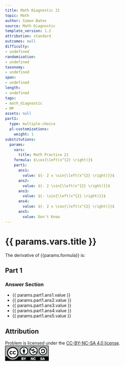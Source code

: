 ```yaml
---
title: Math Diagnostic 21
topic: Math
author: Simon Bates
source: Math Diagnostic
template_version: 1.2
attribution: standard
outcomes: null
difficulty:
- undefined
randomization:
- undefined
taxonomy:
- undefined
span:
- undefined
length:
- undefined
tags:
- math_diagnostic
- MP
assets: null
part1:
  type: multiple-choice
  pl-customizations:
    weight: 1
substitutions:
  params:
    vars:
      title: Math Practice 21
    formula: $\cos{\left(x^{2} \right)}$
    part1:
      ans1:
        value: ${- 2 x \sin{\left(x^{2} \right)}}$
      ans2:
        value: ${- 2 \sin{\left(x^{2} \right)}}$
      ans3:
        value: ${- \sin{\left(x^{2} \right)}}$
      ans4:
        value: ${- 2 x \cos{\left(x^{2} \right)}}$
      ans5:
        value: Don't Know
---
```

# {{ params.vars.title }}
The derivative of {{params.formula}} is:

## Part 1

### Answer Section

- {{ params.part1.ans1.value }}
- {{ params.part1.ans2.value }}
- {{ params.part1.ans3.value }}
- {{ params.part1.ans4.value }}
- {{ params.part1.ans5.value }}

## Attribution

Problem is licensed under the [CC-BY-NC-SA 4.0 license](https://creativecommons.org/licenses/by-nc-sa/4.0/).<br> ![The Creative Commons 4.0 license requiring attribution-BY, non-commercial-NC, and share-alike-SA license.](https://raw.githubusercontent.com/firasm/bits/master/by-nc-sa.png)